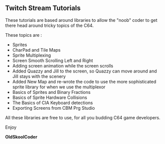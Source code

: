 ## Twitch Stream Tutorials

These tutorials are based around libraries to allow the "noob" coder to get there head around tricky topics of the C64.

These topics are :
* Sprites
* CharPad and Tile Maps
* Sprite Multiplexing
* Screen Smooth Scrolling Left and Right
* Adding screen animation while the screen scrolls
* Added Quazzy and Jill to the screen, so Quazzy can move around and Jill stays with the scenery
* Added New Map and re-wrote the code to use the more sophisticated sprite library for when we use the multiplexor
* Basics of Sprites and Binary Fractions
* Basics of Sprite Hardware Collisions
* The Basics of CIA Keyboard detections
* Exporting Screens from CBM Prg Studio

All these libraries are free to use, for all you budding C64 game developers.

Enjoy

**OldSkoolCoder**